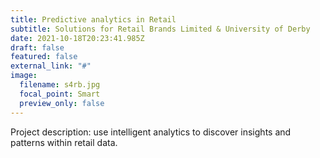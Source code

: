 ```yaml
---
title: Predictive analytics in Retail
subtitle: Solutions for Retail Brands Limited & University of Derby
date: 2021-10-18T20:23:41.985Z
draft: false
featured: false
external_link: "#"
image:
  filename: s4rb.jpg
  focal_point: Smart
  preview_only: false
---
```

Project description: use intelligent analytics to discover insights and patterns within retail data.